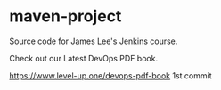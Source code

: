 # maven-project
Source code for James Lee's Jenkins course.

Check out our Latest DevOps PDF book.

https://www.level-up.one/devops-pdf-book
1st commit
